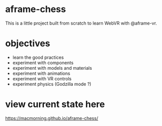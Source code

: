 # aframe-chess
This is a little project built from scratch to learn WebVR with @aframe-vr.

# objectives
* learn the good practices
* experiment with components
* experiment with models and materials
* experiment with animations
* experiment with VR controls
* experiment physics (Godzilla mode ?)

# view current state here
https://macmorning.github.io/aframe-chess/